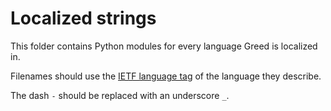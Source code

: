 # Localized strings

This folder contains Python modules for every language Greed is localized in.

Filenames should use the [IETF language tag](https://en.wikipedia.org/wiki/IETF_language_tag) of the language they describe.

The dash `-` should be replaced with an underscore `_`.
